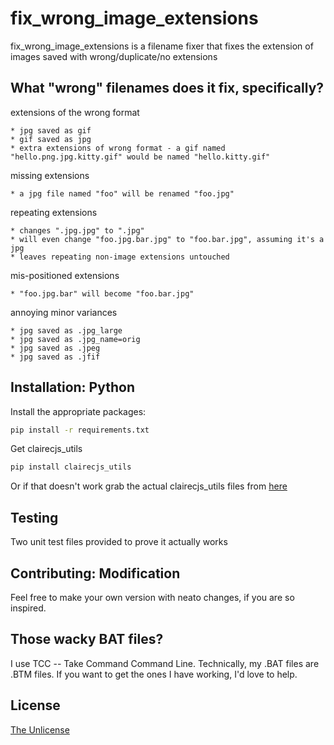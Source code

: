 # fix_wrong_image_extensions

fix_wrong_image_extensions is a filename fixer that fixes the extension of images saved with wrong/duplicate/no extensions

## What "wrong" filenames does it fix, specifically?

extensions of the wrong format

	* jpg saved as gif
	* gif saved as jpg
	* extra extensions of wrong format - a gif named "hello.png.jpg.kitty.gif" would be named "hello.kitty.gif"

missing extensions

	* a jpg file named "foo" will be renamed "foo.jpg"

repeating extensions

	* changes ".jpg.jpg" to ".jpg"
	* will even change "foo.jpg.bar.jpg" to "foo.bar.jpg", assuming it's a jpg
	* leaves repeating non-image extensions untouched

mis-positioned extensions

	* "foo.jpg.bar" will become "foo.bar.jpg"

annoying minor variances

	* jpg saved as .jpg_large
	* jpg saved as .jpg_name=orig
	* jpg saved as .jpeg
	* jpg saved as .jfif



## Installation: Python

Install the appropriate packages:

```bash
pip install -r requirements.txt
```

Get clairecjs_utils
```bash
pip install clairecjs_utils
```

Or if that doesn't work grab the actual clairecjs_utils files from [here](https://github.com/ClaireCJS/clairecjs_utils)

 ## Testing

Two unit test files provided to prove it actually works




## Contributing: Modification

Feel free to make your own version with neato changes, if you are so inspired.

## Those wacky BAT files?

I use TCC -- Take Command Command Line.
Technically, my .BAT files are .BTM files.
If you want to get the ones I have working, I'd love to help.


## License

[The Unlicense](https://choosealicense.com/licenses/unlicense/)

